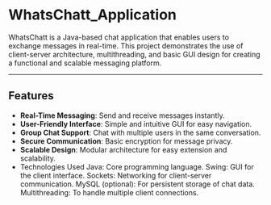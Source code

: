 # WhatsChatt_Application

WhatsChatt is a Java-based chat application that enables users to exchange messages in real-time. This project demonstrates the use of client-server architecture, multithreading, and basic GUI design for creating a functional and scalable messaging platform.

---

## Features

- **Real-Time Messaging**: Send and receive messages instantly.
- **User-Friendly Interface**: Simple and intuitive GUI for easy navigation.
- **Group Chat Support**: Chat with multiple users in the same conversation.
- **Secure Communication**: Basic encryption for message privacy.
- **Scalable Design**: Modular architecture for easy extension and scalability.
- Technologies Used
Java: Core programming language.
Swing: GUI for the client interface.
Sockets: Networking for client-server communication.
MySQL (optional): For persistent storage of chat data.
Multithreading: To handle multiple client connections.
